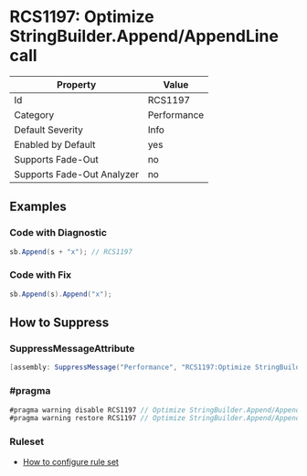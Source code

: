 # RCS1197: Optimize StringBuilder\.Append/AppendLine call

Property | Value
--- | ---
Id|RCS1197
Category|Performance
Default Severity|Info
Enabled by Default|yes
Supports Fade\-Out|no
Supports Fade\-Out Analyzer|no

## Examples

### Code with Diagnostic

```csharp
sb.Append(s + "x"); // RCS1197
```

### Code with Fix

```csharp
sb.Append(s).Append("x");
```

## How to Suppress

### SuppressMessageAttribute

```csharp
[assembly: SuppressMessage("Performance", "RCS1197:Optimize StringBuilder.Append/AppendLine call.", Justification = "<Pending>")]
```

### \#pragma

```csharp
#pragma warning disable RCS1197 // Optimize StringBuilder.Append/AppendLine call.
#pragma warning restore RCS1197 // Optimize StringBuilder.Append/AppendLine call.
```

### Ruleset

* [How to configure rule set](../HowToConfigureAnalyzers.md)
